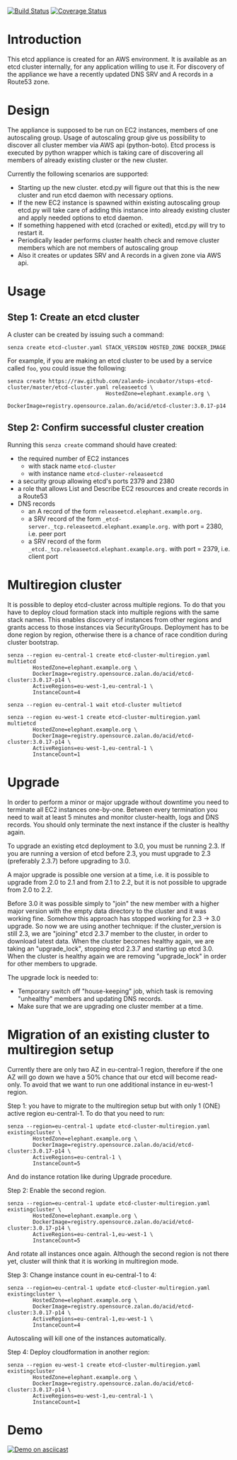 [![Build Status](https://travis-ci.org/zalando-incubator/stups-etcd-cluster.svg?branch=master)](https://travis-ci.org/zalando-incubator/stups-etcd-cluster)
[![Coverage Status](https://coveralls.io/repos/zalando-incubator/stups-etcd-cluster/badge.svg?branch=master&service=github)](https://coveralls.io/github/zalando-incubator/stups-etcd-cluster?branch=master)

Introduction
============
This etcd appliance is created for an AWS environment. It is available as an etcd cluster internally, for any application willing to use it. For discovery of the appliance we have a recently updated DNS SRV and A records in a Route53 zone.

Design
======
The appliance is supposed to be run on EC2 instances, members of one autoscaling group.
Usage of autoscaling group give us possibility to discover all cluster member via AWS api (python-boto).
Etcd process is executed by python wrapper which is taking care of discovering all members of already existing cluster or the new cluster.

Currently the following scenarios are supported:

- Starting up the new cluster. etcd.py will figure out that this is the new cluster and run etcd daemon with necessary options.
- If the new EC2 instance is spawned within existing autoscaling group etcd.py will take care of adding this instance into already existing cluster and apply needed options to etcd daemon.
- If something happened with etcd (crached or exited), etcd.py will try to restart it.
- Periodically leader performs cluster health check and remove cluster members which are not members of autoscaling group
- Also it creates or updates SRV and A records in a given zone via AWS api.

Usage
=====

## Step 1: Create an etcd cluster
A cluster can be created by issuing such a command:

    senza create etcd-cluster.yaml STACK_VERSION HOSTED_ZONE DOCKER_IMAGE

For example, if you are making an etcd cluster to be used by a service called `foo`, you could issue the following:

    senza create https://raw.github.com/zalando-incubator/stups-etcd-cluster/master/etcd-cluster.yaml releaseetcd \
                                   HostedZone=elephant.example.org \
                                   DockerImage=registry.opensource.zalan.do/acid/etcd-cluster:3.0.17-p14

<!-- 
Q: how is the above connected to `foo`?
-->

## Step 2: Confirm successful cluster creation

Running this `senza create` command should have created:

- the required number of EC2 instances
    - with stack name `etcd-cluster`
    - with instance name `etcd-cluster-releaseetcd`
- a security group allowing etcd's ports 2379 and 2380
- a role that allows List and Describe EC2 resources and create records in a Route53
- DNS records
    - an A record of the form `releaseetcd.elephant.example.org.`
    - a SRV record of the form `_etcd-server._tcp.releaseetcd.elephant.example.org.` with port = 2380, i.e. peer port
    - a SRV record of the form `_etcd._tcp.releaseetcd.elephant.example.org.` with port = 2379, i.e. client port


Multiregion cluster
===================
It is possible to deploy etcd-cluster across multiple regions. To do that you have to deploy cloud formation stack into multiple regions with the same stack names. This enables discovery of instances from other regions and grants access to those instances via SecurityGroups. Deployment has to be done region by region, otherwise there is a chance of race condition during cluster bootstrap. 

    senza --region eu-central-1 create etcd-cluster-multiregion.yaml multietcd
            HostedZone=elephant.example.org \
            DockerImage=registry.opensource.zalan.do/acid/etcd-cluster:3.0.17-p14 \
            ActiveRegions=eu-west-1,eu-central-1 \
            InstanceCount=4

    senza --region eu-central-1 wait etcd-cluster multietcd

    senza --region eu-west-1 create etcd-cluster-multiregion.yaml multietcd
            HostedZone=elephant.example.org \
            DockerImage=registry.opensource.zalan.do/acid/etcd-cluster:3.0.17-p14 \
            ActiveRegions=eu-west-1,eu-central-1 \
            InstanceCount=1


Upgrade
=======

In order to perform a minor or major upgrade without downtime you need to terminate all EC2 instances one-by-one. Between every termination you need to wait at least 5 minutes and monitor cluster-health, logs and DNS records. You should only terminate the next instance if the cluster is healthy again.

To upgrade an existing etcd deployment to 3.0, you must be running 2.3. If you are running a version of etcd before 2.3, you must upgrade to 2.3 (preferably 2.3.7) before upgrading to 3.0.

A major upgrade is possible one version at a time, i.e. it is possible to upgrade from 2.0 to 2.1 and from 2.1 to 2.2, but it is not possible to upgrade from 2.0 to 2.2.

Before 3.0 it was possible simply to "join" the new member with a higher major version with the empty data directory to the cluster and it was working fine. Somehow this approach has stopped working for 2.3 -> 3.0 upgrade. So now we are using another technique: if the cluster_version is still 2.3, we are "joining" etcd 2.3.7 member to the cluster, in order to download latest data. When the cluster becomes healthy again, we are taking an "upgrade_lock", stopping etcd 2.3.7 and starting up etcd 3.0. When the cluster is healthy again we are removing "upgrade_lock" in order for other members to upgrade.

The upgrade lock is needed to:
- Temporary switch off "house-keeping" job, which task is removing "unhealthy" members and updating DNS records.
- Make sure that we are upgrading one cluster member at a time.

Migration of an existing cluster to multiregion setup
=====================================================
Currently there are only two AZ in eu-central-1 region, therefore if the one AZ will go down we have a 50% chance that our etcd will become read-only. To avoid that we want to run one additional instance in eu-west-1 region.

Step 1: you have to migrate to the multiregion setup but with only 1 (ONE) active region eu-central-1. To do that you need to run:

    senza --region=eu-central-1 update etcd-cluster-multiregion.yaml existingcluster \
            HostedZone=elephant.example.org \
            DockerImage=registry.opensource.zalan.do/acid/etcd-cluster:3.0.17-p14 \
            ActiveRegions=eu-central-1 \
            InstanceCount=5

And do instance rotation like during Upgrade procedure.

Step 2: Enable the second region.

    senza --region=eu-central-1 update etcd-cluster-multiregion.yaml existingcluster \
            HostedZone=elephant.example.org \
            DockerImage=registry.opensource.zalan.do/acid/etcd-cluster:3.0.17-p14 \
            ActiveRegions=eu-central-1,eu-west-1 \
            InstanceCount=5

And rotate all instances once again. Although the second region is not there yet, cluster will think that it is working in multiregion mode.

Step 3: Change instance count in eu-central-1 to 4:

    senza --region=eu-central-1 update etcd-cluster-multiregion.yaml existingcluster \
            HostedZone=elephant.example.org \
            DockerImage=registry.opensource.zalan.do/acid/etcd-cluster:3.0.17-p14 \
            ActiveRegions=eu-central-1,eu-west-1 \
            InstanceCount=4
            
Autoscaling will kill one of the instances automatically.

Step 4: Deploy cloudformation in another region:

    senza --region eu-west-1 create etcd-cluster-multiregion.yaml existingcluster
            HostedZone=elephant.example.org \
            DockerImage=registry.opensource.zalan.do/acid/etcd-cluster:3.0.17-p14 \
            ActiveRegions=eu-west-1,eu-central-1 \
            InstanceCount=1

Demo
====
[![Demo on asciicast](https://asciinema.org/a/32703.png)](https://asciinema.org/a/32703)
